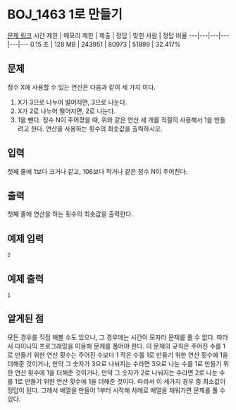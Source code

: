 # BOJ_1463 1로 만들기
[문제 링크](https://www.acmicpc.net/problem/10757)
시간 제한 |	메모리 제한 |	제출 |	정답 |	맞힌 사람 |	정답 비율
---|---|---|---|---|---
0.15 초 |	128 MB |	243951 |	80973 |	51899 |	32.417%

## 문제
정수 X에 사용할 수 있는 연산은 다음과 같이 세 가지 이다.
1. X가 3으로 나누어 떨어지면, 3으로 나눈다.
2. X가 2로 나누어 떨어지면, 2로 나눈다.
3. 1을 뺀다.
정수 N이 주어졌을 때, 위와 같은 연산 세 개를 적절히 사용해서 1을 만들려고 한다. 연산을 사용하는 횟수의 최솟값을 출력하시오.

## 입력
첫째 줄에 1보다 크거나 같고, 106보다 작거나 같은 정수 N이 주어진다.

## 출력
첫째 줄에 연산을 하는 횟수의 최솟값을 출력한다.

## 예제 입력
```
2
```

## 예제 출력
```
1
```

## 알게된 점
모든 경우를 직접 해볼 수도 있으나, 그 경우에는 시간이 모자라 문제를 풀 수 없다. 따라서 다이나믹 프로그래밍을 이용해 문제를 풀어야 한다.
이 문제의 규칙은 주어진 수를 1로 만들기 위한 연산 횟수는 주어진 수보다 1 작은 수를 1로 만들기 위한 연산 횟수에 1을 더해준 것이거나, 
만약 그 숫자가 3으로 나눠지는 수라면 3으로 나눈 수를 1로 만들기 위한 연산 횟수에 1을 더해준 것이거나, 
만약 그 숫자가 2로 나눠지는 수라면 2로 나눈 수를 1로 만들기 위한 연산 횟수에 1을 더해준 것이다.
따라서 이 세가지 경우 중 최소값이 정답이 된다. 그래서 배열을 만들어 1부터 시작해 차례로 배열을 채워가면 문제를 풀 수 있다.
